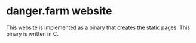 danger.farm website
===================

This website is implemented as a binary that creates the static pages. This
binary is written in C.
